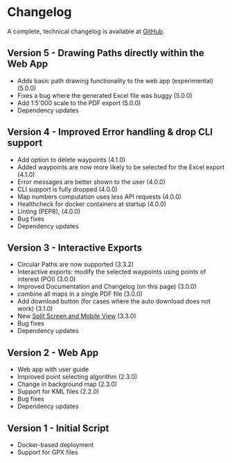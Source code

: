 # Changelog

A complete, technical changelog is available at [GitHub](https://github.com/cevi/automatic_walk-time_tables/releases).

## Version 5 - Drawing Paths directly within the Web App
- Adds basic path drawing functionality to the web app (experimental) (5.0.0)
- Fixes a bug where the generated Excel file was buggy (5.0.0)
- Add 1:5'000 scale to the PDF export (5.0.0)
- Dependency updates

## Version 4 - Improved Error handling & drop CLI support
- Add option to delete waypoints (4.1.0)
- Added waypoints are now more likely to be selected for the Excel export (4.1.0)
- Error messages are better shown to the user (4.0.0)
- CLI support is fully dropped (4.0.0)
- Map numbers computation uses less API requests (4.0.0)
- Healthcheck for docker containers at startup (4.0.0)
- Linting (PEP8), (4.0.0)
- Bug fixes
- Dependency updates

## Version 3 - Interactive Exports
- Circular Paths are now supported (3.3.2)
- Interactive exports: modify the selected waypoints using points of interest (POI) (3.0.0)
- Improved Documentation and Changelog (on this page) (3.0.0)
- combine all maps in a single PDF file (3.0.0)
- Add download button (for cases where the auto download does not work) (3.1.0)
- New [Split Screen and Mobile View](https://github.com/cevi/automatic_walk-time_tables/issues/182) (3.3.0)
- Bug fixes
- Dependency updates

## Version 2 - Web App
- Web app with user guide
- Improved point selecting algorithm (2.3.0)
- Change in background map (2.3.0)
- Support for KML files (2.2.0)
- Bug fixes
- Dependency updates

## Version 1 - Initial Script
- Docker-based deployment
- Support for GPX files